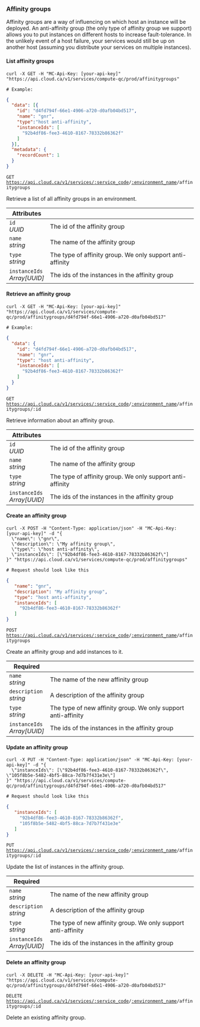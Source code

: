 ### Affinity groups

Affinity groups are a way of influencing on which host an instance will be deployed. An anti-affinity group (the only type of affinity group we support) allows you to put instances on different hosts to increase fault-tolerance. In the unlikely event of a host failure, your services would still be up on another host (assuming you distribute your services on multiple instances).

<!-------------------- LIST AFFINITY GROUPS -------------------->

#### List affinity groups

```shell
curl -X GET -H "MC-Api-Key: [your-api-key]"
"https://api.cloud.ca/v1/services/compute-qc/prod/affinitygroups"

# Example:
```
```json
{
  "data": [{
    "id": "d4fd794f-66e1-4906-a720-d0afb04bd517",
    "name": "gnr",
    "type":"host anti-affinity",
    "instanceIds": [
      "92b4df86-fee3-4610-8167-78332b86362f"
    ]
  }],
  "metadata": {
    "recordCount": 1
  }
}
```

<code>GET https://api.cloud.ca/v1/services/<a href="#service-connections">:service_code</a>/<a href="#environments">:environment_name</a>/affinitygroups</code>

Retrieve a list of all affinity groups in an environment.

Attributes | &nbsp;
---------- | -----
`id`<br/>*UUID* | The id of the affinity group
`name`<br/>*string* | The name of the affinity group
`type`<br/>*string* | The type of affinity group. We only support anti-affinity
`instanceIds`<br/>*Array[UUID]* | The ids of the instances in the affinity group


<!-------------------- RETRIEVE AN AFFINITY GROUP -------------------->

#### Retrieve an affinity group

```shell
curl -X GET -H "MC-Api-Key: [your-api-key]"
"https://api.cloud.ca/v1/services/compute-qc/prod/affinitygroups/d4fd794f-66e1-4906-a720-d0afb04bd517"

# Example:
```
```json
{
  "data": {
    "id": "d4fd794f-66e1-4906-a720-d0afb04bd517",
    "name": "gnr",
    "type": "host anti-affinity",
    "instanceIds": [
      "92b4df86-fee3-4610-8167-78332b86362f"
    ]
  }
}
```

<code>GET https://api.cloud.ca/v1/services/<a href="#service-connections">:service_code</a>/<a href="#environments">:environment_name</a>/affinitygroups/:id</code>

Retrieve information about an affinity group.

Attributes | &nbsp;
---------- | -----
`id`<br/>*UUID* | The id of the affinity group
`name`<br/>*string* | The name of the affinity group
`type`<br/>*string* | The type of affinity group. We only support anti-affinity
`instanceIds`<br/>*Array[UUID]* | The ids of the instances in the affinity group



<!-------------------- CREATE AN AFFINITY GROUP -------------------->

#### Create an affinity group

```shell
curl -X POST -H "Content-Type: application/json" -H "MC-Api-Key: [your-api-key]" -d "{
  \"name\": \"gnr\",
  \"description\": \"My affinity group\",
  \"type\": \"host anti-affinity\",
  \"instanceIds\": [\"92b4df86-fee3-4610-8167-78332b86362f\"]
}" "https://api.cloud.ca/v1/services/compute-qc/prod/affinitygroups"

# Request should look like this
```
```json
{
   "name": "gnr",
   "description": "My affinity group",
   "type": "host anti-affinity",
   "instanceIds": [
     "92b4df86-fee3-4610-8167-78332b86362f"
   ]
}
```

<code>POST https://api.cloud.ca/v1/services/<a href="#service-connections">:service_code</a>/<a href="#environments">:environment_name</a>/affinitygroups</code>

Create an affinity group and add instances to it.

Required | &nbsp;
---------- | -----
`name`<br/>*string* | The name of the new affinity group
`description`<br/>*string* | A description of the affinity group
`type`<br/>*string* | The type of new affinity group. We only support anti-affinity
`instanceIds`<br/>*Array[UUID]* | The ids of the instances in the affinity group



<!-------------------- UPDATE AN AFFINITY GROUP -------------------->

#### Update an affinity group

```shell
curl -X PUT -H "Content-Type: application/json" -H "MC-Api-Key: [your-api-key]" -d "{
  \"instanceIds\": [\"92b4df86-fee3-4610-8167-78332b86362f\", \"105f8b5e-5482-4bf5-88ca-7d7b7f431e3e\"]
}" "https://api.cloud.ca/v1/services/compute-qc/prod/affinitygroups/d4fd794f-66e1-4906-a720-d0afb04bd517"

# Request should look like this
```
```json
{
   "instanceIds": [
     "92b4df86-fee3-4610-8167-78332b86362f",
     "105f8b5e-5482-4bf5-88ca-7d7b7f431e3e"
   ]
}
```

<code>PUT https://api.cloud.ca/v1/services/<a href="#service-connections">:service_code</a>/<a href="#environments">:environment_name</a>/affinitygroups/:id</code>

Update the list of instances in the affinity group.

Required | &nbsp;
---------- | -----
`name`<br/>*string* | The name of the new affinity group
`description`<br/>*string* | A description of the affinity group
`type`<br/>*string* | The type of new affinity group. We only support anti-affinity
`instanceIds`<br/>*Array[UUID]* | The ids of the instances in the affinity group


<!-------------------- DELETE AN AFFINITY GROUP -------------------->

#### Delete an affinity group

```shell
curl -X DELETE -H "MC-Api-Key: [your-api-key]"
"https://api.cloud.ca/v1/services/compute-qc/prod/affinitygroups/d4fd794f-66e1-4906-a720-d0afb04bd517"
```

<code>DELETE https://api.cloud.ca/v1/services/<a href="#service-connections">:service_code</a>/<a href="#environments">:environment_name</a>/affinitygroups/:id</code>

Delete an existing affinity group.
